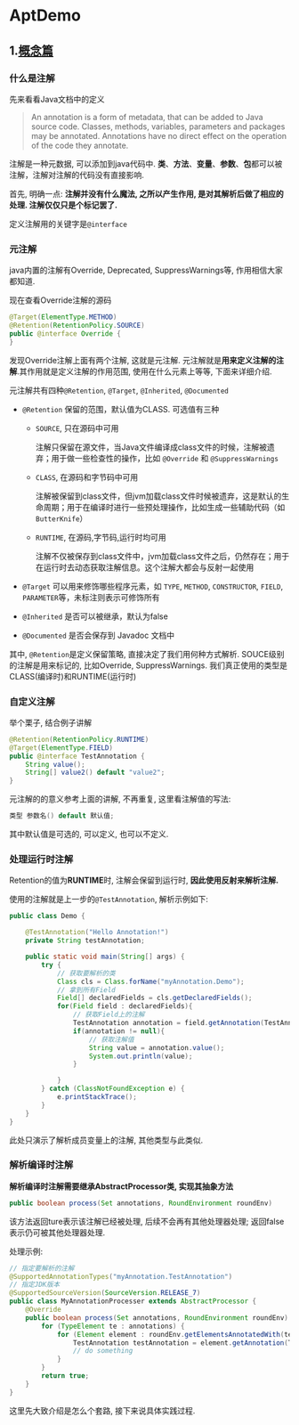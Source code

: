 # AptDemo
## 1.[概念篇](https://juejin.cn/post/6844903437834911757)

### 什么是注解

先来看看Java文档中的定义

> An annotation is a form of metadata, that can be added to Java source code. Classes, methods, variables, parameters and packages may be annotated. Annotations have no direct effect on the operation of the code they annotate.

注解是一种元数据, 可以添加到java代码中. **类**、**方法**、**变量**、**参数**、**包**都可以被注解，注解对注解的代码没有直接影响. 

首先, 明确一点: **注解并没有什么魔法, 之所以产生作用, 是对其解析后做了相应的处理. 注解仅仅只是个标记罢了.**

定义注解用的关键字是`@interface`

### 元注解

java内置的注解有Override, Deprecated, SuppressWarnings等, 作用相信大家都知道. 

现在查看Override注解的源码

```java
@Target(ElementType.METHOD)
@Retention(RetentionPolicy.SOURCE)
public @interface Override {
}
```

发现Override注解上面有两个注解, 这就是元注解. 元注解就是**用来定义注解的注解**.其作用就是定义注解的作用范围, 使用在什么元素上等等, 下面来详细介绍. 

元注解共有四种`@Retention`, `@Target`, `@Inherited`, `@Documented`

- `@Retention` 保留的范围，默认值为CLASS. 可选值有三种

  - `SOURCE`, 只在源码中可用

    注解只保留在源文件，当Java文件编译成class文件的时候，注解被遗弃；用于做一些检查性的操作，比如 `@Override` 和 `@SuppressWarnings`

  - `CLASS`, 在源码和字节码中可用

    注解被保留到class文件，但jvm加载class文件时候被遗弃，这是默认的生命周期；用于在编译时进行一些预处理操作，比如生成一些辅助代码（如 `ButterKnife`）

  - `RUNTIME`, 在源码,字节码,运行时均可用

    注解不仅被保存到class文件中，jvm加载class文件之后，仍然存在；用于在运行时去动态获取注解信息。这个注解大都会与反射一起使用

- `@Target` 可以用来修饰哪些程序元素，如 `TYPE`, `METHOD`, `CONSTRUCTOR`, `FIELD`, `PARAMETER`等，未标注则表示可修饰所有

- `@Inherited` 是否可以被继承，默认为false

- `@Documented` 是否会保存到 Javadoc 文档中

其中, `@Retention`是定义保留策略, 直接决定了我们用何种方式解析. SOUCE级别的注解是用来标记的, 比如Override, SuppressWarnings. 我们真正使用的类型是CLASS(编译时)和RUNTIME(运行时)

### 自定义注解

举个栗子, 结合例子讲解

```java
@Retention(RetentionPolicy.RUNTIME)
@Target(ElementType.FIELD)
public @interface TestAnnotation {
    String value();
    String[] value2() default "value2";
}
```

元注解的的意义参考上面的讲解, 不再重复, 这里看注解值的写法: 

```java
类型 参数名() default 默认值;
```

其中默认值是可选的, 可以定义, 也可以不定义. 

### 处理运行时注解

Retention的值为**RUNTIME**时, 注解会保留到运行时, **因此使用反射来解析注解.** 

使用的注解就是上一步的`@TestAnnotation`, 解析示例如下: 

```java
public class Demo {

    @TestAnnotation("Hello Annotation!")
    private String testAnnotation;

    public static void main(String[] args) {
        try {
            // 获取要解析的类
            Class cls = Class.forName("myAnnotation.Demo");
            // 拿到所有Field
            Field[] declaredFields = cls.getDeclaredFields();
            for(Field field : declaredFields){
                // 获取Field上的注解
                TestAnnotation annotation = field.getAnnotation(TestAnnotation.class);
                if(annotation != null){
                    // 获取注解值
                    String value = annotation.value();
                    System.out.println(value);
                }

            }
        } catch (ClassNotFoundException e) {
            e.printStackTrace();
        }
    }
}
```

此处只演示了解析成员变量上的注解, 其他类型与此类似. 

### 解析编译时注解

**解析编译时注解需要继承AbstractProcessor类, 实现其抽象方法**

```java
public boolean process(Set annotations, RoundEnvironment roundEnv)
```

该方法返回ture表示该注解已经被处理, 后续不会再有其他处理器处理; 返回false表示仍可被其他处理器处理. 

处理示例: 

```java
// 指定要解析的注解
@SupportedAnnotationTypes("myAnnotation.TestAnnotation")
// 指定JDK版本
@SupportedSourceVersion(SourceVersion.RELEASE_7)
public class MyAnnotationProcesser extends AbstractProcessor {
    @Override
    public boolean process(Set annotations, RoundEnvironment roundEnv) {
        for (TypeElement te : annotations) {
            for (Element element : roundEnv.getElementsAnnotatedWith(te)) {
                TestAnnotation testAnnotation = element.getAnnotation(TestAnnotation.class);
                // do something
            }
        }
        return true;
    }
}
```

这里先大致介绍是怎么个套路, 接下来说具体实践过程.
